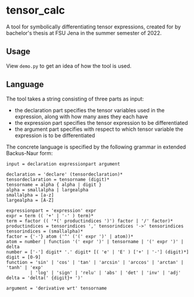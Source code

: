 # tensor_calc
A tool for symbolically differentiating tensor expressions, created for by bachelor's thesis at FSU Jena in the summer semester of 2022.

## Usage
View `demo.py` to get an idea of how the tool is used.

## Language
The tool takes a string consisting of three parts as input:
- the declaration part specifies the tensor variables used in the expression, along with how many axes they each have
- the expression part specifies the tensor expression to be differentiated
- the argument part specifies with respect to which tensor variable the expression is to be differentiated

The concrete language is specified by the following grammar in extended Backus-Naur form:
```
input = declaration expressionpart argument

declaration = 'declare' (tensordeclaration)*
tensordeclaration = tensorname (digit)*
tensorname = alpha { alpha | digit }
alpha = smallalpha | largealpha
smallalpha = [a-z]
largealpha = [A-Z]

expressionpart = 'expression' expr
expr = term (( '+' | '-' ) term)*
term = factor (( '*(' productindices ')') factor | '/' factor)*
productindices = tensorindices ',' tensorindices '->' tensorindices
tensorindices = (smallalpha)*
factor = {'-'} atom ('^' ('(' expr ')' | atom))*
atom = number | function '(' expr ')' | tensorname | '(' expr ')' | delta
number = ['-'] digit* '.' digit* [( 'e' | 'E' ) ['+' | '-'] (digit)*]
digit = [0-9]
function = 'sin' | 'cos' | 'tan' | 'arcsin' | 'arccos' | 'arctan' | 'tanh' | 'exp' 
         | 'log' | 'sign' | 'relu' | 'abs' | 'det' | 'inv' | 'adj'
delta = 'delta(' {digit}+ ')' 

argument = 'derivative wrt' tensorname
```
